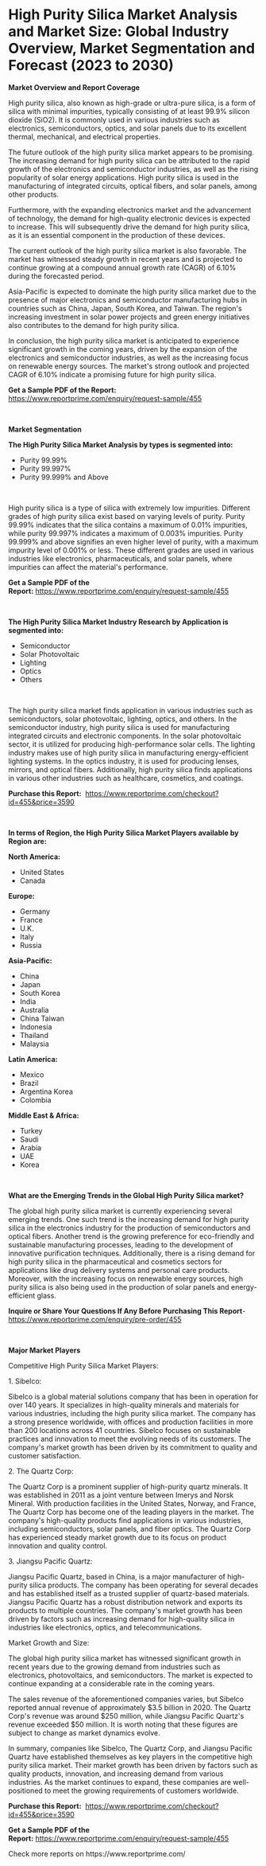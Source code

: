 <p><h1>High Purity Silica Market Analysis and Market Size: Global Industry Overview, Market Segmentation and Forecast (2023 to 2030)</h1></p><p><strong>Market Overview and Report Coverage</strong></p>
<p><p>High purity silica, also known as high-grade or ultra-pure silica, is a form of silica with minimal impurities, typically consisting of at least 99.9% silicon dioxide (SiO2). It is commonly used in various industries such as electronics, semiconductors, optics, and solar panels due to its excellent thermal, mechanical, and electrical properties.</p><p>The future outlook of the high purity silica market appears to be promising. The increasing demand for high purity silica can be attributed to the rapid growth of the electronics and semiconductor industries, as well as the rising popularity of solar energy applications. High purity silica is used in the manufacturing of integrated circuits, optical fibers, and solar panels, among other products.</p><p>Furthermore, with the expanding electronics market and the advancement of technology, the demand for high-quality electronic devices is expected to increase. This will subsequently drive the demand for high purity silica, as it is an essential component in the production of these devices.</p><p>The current outlook of the high purity silica market is also favorable. The market has witnessed steady growth in recent years and is projected to continue growing at a compound annual growth rate (CAGR) of 6.10% during the forecasted period.</p><p>Asia-Pacific is expected to dominate the high purity silica market due to the presence of major electronics and semiconductor manufacturing hubs in countries such as China, Japan, South Korea, and Taiwan. The region's increasing investment in solar power projects and green energy initiatives also contributes to the demand for high purity silica.</p><p>In conclusion, the high purity silica market is anticipated to experience significant growth in the coming years, driven by the expansion of the electronics and semiconductor industries, as well as the increasing focus on renewable energy sources. The market's strong outlook and projected CAGR of 6.10% indicate a promising future for high purity silica.</p></p>
<p><strong>Get a Sample PDF of the Report:</strong> <a href="https://www.reportprime.com/enquiry/request-sample/455">https://www.reportprime.com/enquiry/request-sample/455</a></p>
<p>&nbsp;</p>
<p><strong>Market Segmentation</strong></p>
<p><strong>The High Purity Silica Market Analysis by types is segmented into:</strong></p>
<p><ul><li>Purity 99.99%</li><li>Purity 99.997%</li><li>Purity 99.999% and Above</li></ul></p>
<p>&nbsp;</p>
<p><p>High purity silica is a type of silica with extremely low impurities. Different grades of high purity silica exist based on varying levels of purity. Purity 99.99% indicates that the silica contains a maximum of 0.01% impurities, while purity 99.997% indicates a maximum of 0.003% impurities. Purity 99.999% and above signifies an even higher level of purity, with a maximum impurity level of 0.001% or less. These different grades are used in various industries like electronics, pharmaceuticals, and solar panels, where impurities can affect the material's performance.</p></p>
<p><strong>Get a Sample PDF of the Report:</strong>&nbsp;<a href="https://www.reportprime.com/enquiry/request-sample/455">https://www.reportprime.com/enquiry/request-sample/455</a></p>
<p>&nbsp;</p>
<p><strong>The High Purity Silica Market Industry Research by Application is segmented into:</strong></p>
<p><ul><li>Semiconductor</li><li>Solar Photovoltaic</li><li>Lighting</li><li>Optics</li><li>Others</li></ul></p>
<p>&nbsp;</p>
<p><p>The high purity silica market finds application in various industries such as semiconductors, solar photovoltaic, lighting, optics, and others. In the semiconductor industry, high purity silica is used for manufacturing integrated circuits and electronic components. In the solar photovoltaic sector, it is utilized for producing high-performance solar cells. The lighting industry makes use of high purity silica in manufacturing energy-efficient lighting systems. In the optics industry, it is used for producing lenses, mirrors, and optical fibers. Additionally, high purity silica finds applications in various other industries such as healthcare, cosmetics, and coatings.</p></p>
<p><strong>Purchase this Report:</strong>&nbsp; <a href="https://www.reportprime.com/checkout?id=455&price=3590">https://www.reportprime.com/checkout?id=455&price=3590</a></p>
<p>&nbsp;</p>
<p><strong>In terms of Region, the High Purity Silica Market Players available by Region are:</strong></p>
<p>
    <p> <strong> North America: </strong>
        <ul>
            <li>United States</li>
            <li>Canada</li>
        </ul>
        </p> 
    <p> <strong> Europe: </strong>
        <ul>
            <li>Germany</li>
            <li>France</li>
            <li>U.K.</li>
            <li>Italy</li>
            <li>Russia</li>
        </ul>
        </p> 
    <p> <strong> Asia-Pacific: </strong>
        <ul>
            <li>China</li>
            <li>Japan</li>
            <li>South Korea</li>
            <li>India</li>
            <li>Australia</li>
            <li>China Taiwan</li>
            <li>Indonesia</li>
            <li>Thailand</li>
            <li>Malaysia</li>
        </ul>
        </p> 
    <p> <strong> Latin America: </strong>
        <ul>
            <li>Mexico</li>
            <li>Brazil</li>
            <li>Argentina Korea</li>
            <li>Colombia</li>
        </ul>
        </p> 
    <p> <strong> Middle East & Africa: </strong>
        <ul>
            <li>Turkey</li>
            <li>Saudi</li>
            <li>Arabia</li>
            <li>UAE</li>
            <li>Korea</li>
        </ul>
    </p>
    </p>
<p>&nbsp;</p>
<p><strong>What are the Emerging Trends in the Global High Purity Silica market?</strong></p>
<p><p>The global high purity silica market is currently experiencing several emerging trends. One such trend is the increasing demand for high purity silica in the electronics industry for the production of semiconductors and optical fibers. Another trend is the growing preference for eco-friendly and sustainable manufacturing processes, leading to the development of innovative purification techniques. Additionally, there is a rising demand for high purity silica in the pharmaceutical and cosmetics sectors for applications like drug delivery systems and personal care products. Moreover, with the increasing focus on renewable energy sources, high purity silica is also being used in the production of solar panels and energy-efficient glass.</p></p>
<p><strong>Inquire or Share Your Questions If Any Before Purchasing This Report</strong>- <a href="https://www.reportprime.com/enquiry/pre-order/455">https://www.reportprime.com/enquiry/pre-order/455</a></p>
<p>&nbsp;</p>
<p><strong>Major Market Players</strong></p>
<p><p>Competitive High Purity Silica Market Players:</p><p>1. Sibelco:</p><p>Sibelco is a global material solutions company that has been in operation for over 140 years. It specializes in high-quality minerals and materials for various industries, including the high purity silica market. The company has a strong presence worldwide, with offices and production facilities in more than 200 locations across 41 countries. Sibelco focuses on sustainable practices and innovation to meet the evolving needs of its customers. The company's market growth has been driven by its commitment to quality and customer satisfaction.</p><p>2. The Quartz Corp:</p><p>The Quartz Corp is a prominent supplier of high-purity quartz minerals. It was established in 2011 as a joint venture between Imerys and Norsk Mineral. With production facilities in the United States, Norway, and France, The Quartz Corp has become one of the leading players in the market. The company's high-quality products find applications in various industries, including semiconductors, solar panels, and fiber optics. The Quartz Corp has experienced steady market growth due to its focus on product innovation and quality control.</p><p>3. Jiangsu Pacific Quartz:</p><p>Jiangsu Pacific Quartz, based in China, is a major manufacturer of high-purity silica products. The company has been operating for several decades and has established itself as a trusted supplier of quartz-based materials. Jiangsu Pacific Quartz has a robust distribution network and exports its products to multiple countries. The company's market growth has been driven by factors such as increasing demand for high-quality silica in industries like electronics, optics, and telecommunications.</p><p>Market Growth and Size:</p><p>The global high purity silica market has witnessed significant growth in recent years due to the growing demand from industries such as electronics, photovoltaics, and semiconductors. The market is expected to continue expanding at a considerable rate in the coming years.</p><p>The sales revenue of the aforementioned companies varies, but Sibelco reported annual revenue of approximately $3.5 billion in 2020. The Quartz Corp's revenue was around $250 million, while Jiangsu Pacific Quartz's revenue exceeded $50 million. It is worth noting that these figures are subject to change as market dynamics evolve.</p><p>In summary, companies like Sibelco, The Quartz Corp, and Jiangsu Pacific Quartz have established themselves as key players in the competitive high purity silica market. Their market growth has been driven by factors such as quality products, innovation, and increasing demand from various industries. As the market continues to expand, these companies are well-positioned to meet the growing requirements of customers worldwide.</p></p>
<p><strong>Purchase this Report:</strong>&nbsp;&nbsp;<a href="https://www.reportprime.com/checkout?id=455&price=3590">https://www.reportprime.com/checkout?id=455&price=3590</a></p>
<p></p>
<p><strong>Get a Sample PDF of the Report:</strong>&nbsp;<a href="https://www.reportprime.com/enquiry/request-sample/455">https://www.reportprime.com/enquiry/request-sample/455</a></p>
<p>Check more reports on https://www.reportprime.com/</p>